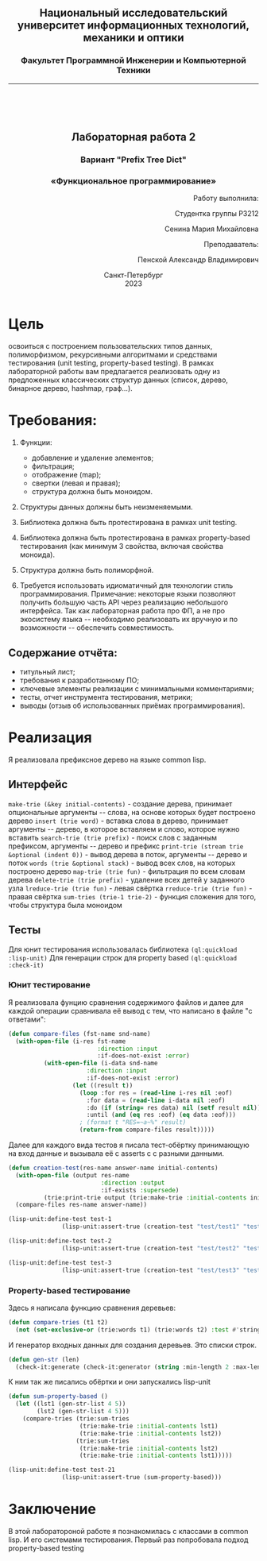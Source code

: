 ## <center> Национальный исследовательский университет информационных технологий, механики и оптики </center> 
### <center> Факультет Программной Инженерии и Компьютерной Техники </center> 
----
 <br /> 
 <br />
 <br />

## <center> Лабораторная работа 2 </center>

### <center>Вариант "Prefix Tree Dict"</center>

### <center>«Функциональное программирование»</center>

<div style="text-align: right"> 

Работу выполнила:

Студентка группы P3212

Сенина Мария Михайловна

Преподаватель:

Пенской Александр Владимирович
</div>


<center>Санкт-Петербург</center>
<center>2023</center>

<div style="page-break-after: always; visibility: hidden">pagebreak</div>

# Цель
освоиться с построением пользовательских типов данных, полиморфизмом, рекурсивными алгоритмами и средствами тестирования (unit testing, property-based testing).
В рамках лабораторной работы вам предлагается реализовать одну из предложенных классических структур данных (список, дерево, бинарное дерево, hashmap, граф...).
# Требования:

1. Функции:

    * добавление и удаление элементов;
    * фильтрация;
    * отображение (map);
    * свертки (левая и правая);
    * структура должна быть моноидом.


2. Структуры данных должны быть неизменяемыми.
3. Библиотека должна быть протестирована в рамках unit testing.
4. Библиотека должна быть протестирована в рамках property-based тестирования (как минимум 3 свойства, включая свойства моноида).
5. Структура должна быть полиморфной.
6. Требуется использовать идиоматичный для технологии стиль программирования. Примечание: некоторые языки позволяют получить большую часть API через реализацию небольшого интерфейса. Так как лабораторная работа про ФП, а не про экосистему языка -- необходимо реализовать их вручную и по возможности -- обеспечить совместимость.

## Содержание отчёта:
* титульный лист;
* требования к разработанному ПО;
* ключевые элементы реализации с минимальными комментариями;
* тесты, отчет инструмента тестирования, метрики;
* выводы (отзыв об использованных приёмах программирования).

# Реализация 

Я реализовала префиксное дерево на языке common lisp. 

## Интерфейс

`make-trie (&key initial-contents)` - создание дерева, принимает опциональные аргументы -- слова, на основе которых будет построено дерево
`insert (trie word)` - вставка слова в дерево, принимает аргументы -- дерево, в которое вставляем и слово, которое нужно вставить 
`search-trie (trie prefix)` - поиск слов с заданным префиксом, аргументы -- дерево и префикс
`print-trie (stream trie &optional (indent 0))` - вывод дерева в поток, аргументы -- дерево и поток
`words (trie &optional stack)` - вывод всех слов, на которых построено дерево
`map-trie (trie fun)` - фильтрация по всем словам дерева
`delete-trie (trie prefix)` - удаление всех детей у заданного узла
`lreduce-trie (trie fun)` - левая свёртка
`rreduce-trie (trie fun)` - правая свёртка
`sum-tries (trie-1 trie-2)` - функция сложения для того, чтобы структура была моноидом

## Тесты
Для юнит тестирования использовалась библиотека `(ql:quickload :lisp-unit)`
Для генерации строк для property based `(ql:quickload :check-it)`

### Юнит тестирование

Я реализовала фунцию сравнения содержимого файлов и далее для каждой операции сравнивала её вывод с тем, что написано в файле "с ответами":

```cl
(defun compare-files (fst-name snd-name)
  (with-open-file (i-res fst-name
                         :direction :input
                         :if-does-not-exist :error)
		  (with-open-file (i-data snd-name
					  :direction :input
					  :if-does-not-exist :error)
				  (let ((result t))
				    (loop :for res = (read-line i-res nil :eof)
					  :for data = (read-line i-data nil :eof)
					  :do (if (string= res data) nil (setf result nil))
					  :until (and (eq res :eof) (eq data :eof)))
					; (format t "RES=~a~%" result)
				    (return-from compare-files result)))))
```

Далее для каждого вида тестов я писала тест-обёртку принимающую на вход данные и вызывала её с asserts c с разными данными.

```cl
(defun creation-test(res-name answer-name initial-contents)
  (with-open-file (output res-name
                          :direction :output
                          :if-exists :supersede)
		  (trie:print-trie output (trie:make-trie :initial-contents initial-contents)))
  (compare-files res-name answer-name))
```

```cl
(lisp-unit:define-test test-1
		       (lisp-unit:assert-true (creation-test "test/test1" "test/test1-answers" '())))

(lisp-unit:define-test test-2
		       (lisp-unit:assert-true (creation-test "test/test2" "test/test2-answers" '("b" "a" "c"))))

(lisp-unit:define-test test-3
		       (lisp-unit:assert-true (creation-test "test/test3" "test/test3-answers" '("bac" "acd" "acdb"))))
```

### Property-based тестирование

Здесь я написала функцию сравнения деревьев:
```cl
(defun compare-tries (t1 t2)
  (not (set-exclusive-or (trie:words t1) (trie:words t2) :test #'string=)))
```
И генератор входных данных для создания деревьев. Это списки строк.

```cl
(defun gen-str (len)
  (check-it:generate (check-it:generator (string :min-length 2 :max-length len))))
```

К ним так же писались обёртки и они запускались lisp-unit

```cl
(defun sum-property-based ()
  (let ((lst1 (gen-str-list 4 5))
        (lst2 (gen-str-list 4 5)))
    (compare-tries (trie:sum-tries
                    (trie:make-trie :initial-contents lst1)
                    (trie:make-trie :initial-contents lst2))
                   (trie:sum-tries
                    (trie:make-trie :initial-contents lst2)
                    (trie:make-trie :initial-contents lst1)))))
```

```cl
(lisp-unit:define-test test-21
		       (lisp-unit:assert-true (sum-property-based)))
```

# Заключение

В этой лаборатороной работе я познакомилась c классами в common lisp. И его системами тестирования.
Первый раз попробовала подход property-based testing
